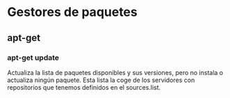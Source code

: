 # Gestores de paquetes

## apt-get

### apt-get update

Actualiza la lista de paquetes disponibles y sus versiones, pero no instala o actualiza ningún paquete. Esta lista la coge de los servidores con repositorios que tenemos definidos en el sources.list.